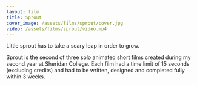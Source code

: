 ```yaml
---
layout: film
title: Sprout
cover_image: /assets/films/sprout/cover.jpg
video: /assets/films/sprout/video.mp4
---
```


Little sprout has to take a scary leap in order to grow.

Sprout is the second of three solo animated short films created during my second year at Sheridan College. Each film had a time limit of 15 seconds (excluding credits) and had to be written, designed and completed fully within 3 weeks. 